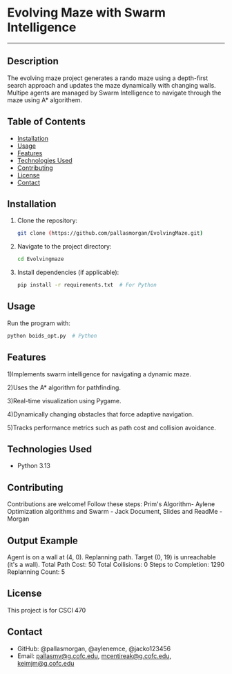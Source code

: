 #  Evolving Maze with Swarm Intelligence
---
## Description
The evolving maze project generates a rando maze using a depth-first search approach and updates the maze dynamically with changing walls. Multipe agents are managed by Swarm Intelligence to navigate through the maze using A* algorithem. 
## Table of Contents
- [Installation](#installation)
- [Usage](#usage)
- [Features](#features)
- [Technologies Used](#technologies-used)
- [Contributing](#contributing)
- [License](#license)
- [Contact](#contact)

## Installation
1. Clone the repository:
   ```sh
   git clone (https://github.com/pallasmorgan/EvolvingMaze.git)
	```

2. Navigate to the project directory:
    
    ```sh
    cd Evolvingmaze
    ```
    
3. Install dependencies (if applicable):
    
    ```sh
    pip install -r requirements.txt  # For Python
   
    ```
    

## Usage

Run the program with:

```sh
python boids_opt.py  # Python
```

## Features

1)Implements swarm intelligence for navigating a dynamic maze.

2)Uses the A* algorithm for pathfinding.

3)Real-time visualization using Pygame.

4)Dynamically changing obstacles that force adaptive navigation.

5)Tracks performance metrics such as path cost and collision avoidance.

## Technologies Used

- Python 3.13

## Contributing

Contributions are welcome! Follow these steps:
Prim's Algorithm- Aylene
Optimization algorithms and Swarm - Jack
Document, Slides and ReadMe - Morgan

## Output Example
Agent is on a wall at (4, 0). Replanning path.
Target (0, 19) is unreachable (it's a wall).
Total Path Cost: 50
Total Collisions: 0
Steps to Completion: 1290
Replanning Count: 5
## License

This project is for CSCI 470

## Contact

- GitHub: @pallasmorgan, @aylenemce, @jacko123456
- Email: pallasmv@g.cofc.edu, mcentireak@g.cofc.edu, keimjm@g.cofc.edu
